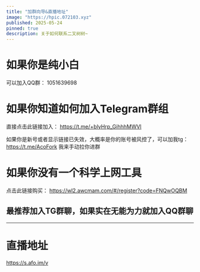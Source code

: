 ```yaml
---
title: "加群向导&直播地址"
image: "https://hpic.072103.xyz"
published: 2025-05-24
pinned: true
description: 关于如何联系二叉树树~
---
```


# 如果你是纯小白
可以加入QQ群： 1051639698

# 如果你知道如何加入Telegram群组
直接点击此链接加入： https://t.me/+blyHrp_GihhhMWVl

如果你是新号或者显示链接已失效，大概率是你的账号被风控了，可以加我tg： https://t.me/AcoFork 我来手动拉你进群

# 如果你没有一个科学上网工具
点击此链接购买： https://wl2.awcmam.com/#/register?code=FNQwOQBM

## 最推荐加入TG群聊，如果实在无能为力就加入QQ群聊

---

# 直播地址
https://s.afo.im/v